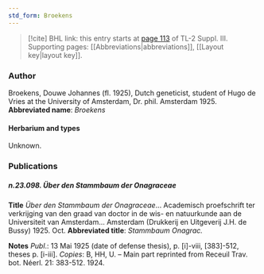 ```yaml
---
std_form: Broekens
---
```


> [!cite] BHL link: this entry starts at [page 113](https://www.biodiversitylibrary.org/page/33266420) of TL-2 Suppl. III.
> Supporting pages: [[Abbreviations|abbreviations]], [[Layout key|layout key]].

### Author

Broekens, Douwe Johannes (fl. 1925), Dutch geneticist, student of Hugo de Vries at the University of Amsterdam, Dr. phil. Amsterdam 1925. 
**Abbreviated name**: *Broekens*

#### Herbarium and types

Unknown.

### Publications

##### n.23.098. Über den Stammbaum der Onagraceae

**Title**
*Über den Stammbaum der Onagraceae*... Academisch proefschrift ter verkrijging van den graad van doctor in de wis- en natuurkunde aan de Universiteit van Amsterdam... Amsterdam (Drukkerij en Uitgeverij J.H. de Bussy) 1925. Oct.
**Abbreviated title**: *Stammbaum Onagrac.*

**Notes**
*Publ*.: 13 Mai 1925 (date of defense thesis), p. \[i\]-viii, \[383\]-512, theses p. \[i-iii\]. *Copies*: B, HH, U. – Main part reprinted from Receuil Trav. bot. Néerl. 21: 383-512. 1924.

